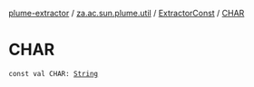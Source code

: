 [plume-extractor](../../index.md) / [za.ac.sun.plume.util](../index.md) / [ExtractorConst](index.md) / [CHAR](./-c-h-a-r.md)

# CHAR

`const val CHAR: `[`String`](https://kotlinlang.org/api/latest/jvm/stdlib/kotlin/-string/index.html)